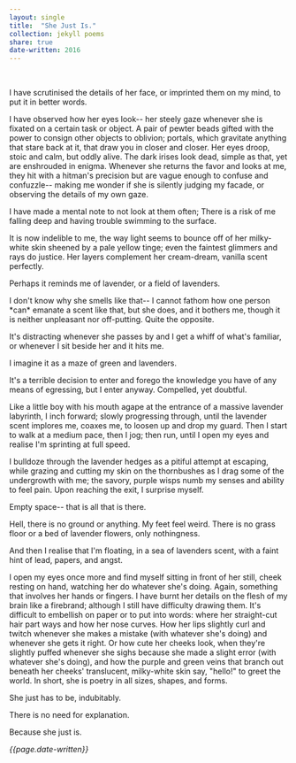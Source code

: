 ```yaml
---
layout: single
title:  "She Just Is." 
collection: jekyll poems
share: true
date-written: 2016
---
```


&nbsp;
&nbsp;


<p>
I have scrutinised the details of her face, or imprinted them on my mind, to put it in better words.
</p>

<p>
I have observed how her eyes look-- her steely gaze whenever she is fixated on a certain task or object. A pair of pewter beads gifted with the power to consign other objects to oblivion; portals, which gravitate anything that stare back at it, that draw you in closer and closer. Her eyes droop, stoic and calm, but oddly alive. The dark irises look dead, simple as that, yet are enshrouded in enigma. Whenever she returns the favor and looks at me, they hit with a hitman's precision but are vague enough to confuse and confuzzle-- making me wonder if she is silently judging my facade, or observing the details of my own gaze.
</p>

<p>
I have made a mental note to not look at them often; There is a risk of me falling deep and having trouble swimming to the surface.
</p>

<p>
It is now indelible to me, the way light seems to bounce off of her milky-white skin sheened by a pale yellow tinge; even the faintest glimmers and rays do justice. Her layers complement her cream-dream, vanilla scent perfectly. 
</p>

<p>
Perhaps it reminds me of lavender, or a field of lavenders.
</p>

<p>
I don't know why she smells like that-- I cannot fathom how one person *can*  emanate a scent like that, but she does, and it bothers me, though it is neither unpleasant nor off-putting. Quite the opposite.
</p>

<p>
It's distracting whenever she passes by and I get a whiff of what's familiar, or whenever I sit beside her and it hits me.
 </p>

<p>
I imagine it as a maze of green and lavenders.
</p>

<p>
It's a terrible decision to enter and forego the knowledge you have of any means of egressing, but I enter anyway.  
Compelled, yet doubtful.
 </p>

<p>
Like a little boy with his mouth agape at the entrance of a massive lavender labyrinth, I inch forward; slowly progressing through, until the lavender scent implores me, coaxes me, to loosen up and drop my guard. Then I start to walk at a medium pace, then I jog; then run, until I open my eyes and realise I'm sprinting at full speed.
 </p>

<p>
I bulldoze through the lavender hedges as a pitiful attempt at escaping, while grazing and cutting my skin on the thornbushes as I drag some of the undergrowth with me; the savory, purple wisps numb my senses and ability to feel pain. Upon reaching the exit, I surprise myself.
 </p>

<p>
Empty space-- that is all that is there.
 </p>

<p>
Hell, there is no ground or anything. My feet feel weird. There is no grass floor or a bed of lavender flowers, only nothingness. 
 </p>

<p>
And then I realise that I'm floating, in a sea of lavenders scent, with a faint hint of lead, papers, and angst.
 </p>
  
  <p>
I open my eyes once more and find myself sitting in front of her still, cheek resting on  hand, watching her do whatever she's doing. Again, something that involves her hands or fingers.
 I have burnt her details on the flesh of my brain like a firebrand; although I still have difficulty drawing them. It's difficult to embellish on paper or to put into words: where her straight-cut hair part ways and     how her nose curves. How her lips slightly curl and twitch whenever she makes a                           mistake (with whatever she's doing) and whenever she gets it right. Or how cute    her cheeks look, when they're slightly puffed whenever she sighs because she          made a slight error (with whatever she's doing), and how the purple and green                   veins that branch out beneath her cheeks' translucent, milky-white skin say,             "hello!" to greet the world.                                         
In short, she is poetry in all sizes, shapes, and forms.          
 </p>
  
  <p>   
She just has to be, indubitably.           
 </p>

<p>
There is no need for explanation.     
 </p>
 
 <p>             
Because she just is.
  </p>
  
  <em> {{page.date-written}} </em>
